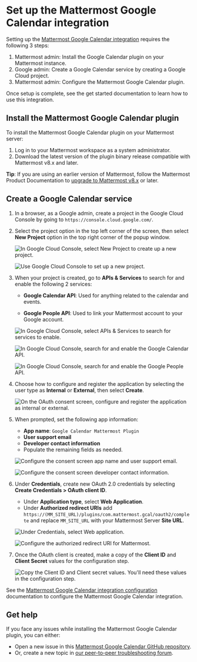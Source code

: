 # Set up the Mattermost Google Calendar integration

Setting up the [Mattermost Google Calendar integration](about.md) requires the following 3 steps:

1. Mattermost admin: Install the Google Calendar plugin on your Mattermost instance.
2. Google admin: Create a Google Calendar service by creating a Google Cloud project.
3. Mattermost admin: Configure the Mattermost Google Calendar plugin.

Once setup is complete, see the get started documentation to learn how to use this integration.

## Install the Mattermost Google Calendar plugin

To install the Mattermost Google Calendar plugin on your Mattermost server:

1. Log in to your Mattermost workspace as a system administrator.
2. Download the latest version of the plugin binary release compatible with Mattermost v8.x and later.

**Tip**: If you are using an earlier version of Mattermost, follow the Mattermost Product Documentation to [upgrade to Mattermost v8.x](https://docs.mattermost.com/upgrade/upgrading-mattermost-server.html) or later.

## Create a Google Calendar service

1. In a browser, as a Google admin, create a project in the Google Cloud Console by going to `https://console.cloud.google.com/`.
2. Select the project option in the top left corner of the screen, then select **New Project** option in the top right corner of the popup window.

    ![In Google Cloud Console, select New Project to create up a new project.](google-cloud-console-create-project.png)

    ![Use Google Cloud Console to set up a new project.](google-cloud-console-new-project.png)

3. When your project is created, go to **APIs & Services** to search for and enable the following 2 services:

    - **Google Calendar API**: Used for anything related to the calendar and events.

    - **Google People API**: Used to link your Mattermost account to your Google account.

    ![In Google Cloud Console, select APIs & Services to search for services to enable.](google-cloud-console-apis.png)

    ![In Google Cloud Console, search for and enable the Google Calendar API.](enable-google-cloud-console-google-calendar-api.png)

    ![In Google Cloud Console, search for and enable the Google People API.](enable-google-cloud-console-google-people-api.png)

4. Choose how to configure and register the application by selecting the user type as **Internal** or **External**, then select **Create**.

    ![On the OAuth consent screen, configure and register the application as internal or external.](google-cloud-console-OAuth-consent-screen.png)

5. When prompted, set the following app information:
 
    - **App name**: `Google Calendar Mattermost Plugin`
    - **User support email** 
    - **Developer contact information**
    - Populate the remaining fields as needed.

    ![Configure the consent screen app name and user support email.](google-cloud-console-app-information.png)

    ![Configure the consent screen developer contact information.](google-cloud-console-developer-contact-information.png)

6. Under **Credentials**, create new OAuth 2.0 credentials by selecting **Create Credentials > OAuth client ID**.

    - Under **Application type**, select **Web Application**.
    - Under **Authorized redirect URIs** add `https://(MM_SITE_URL)/plugins/com.mattermost.gcal/oauth2/complete` and replace `MM_SITE_URL` with your Mattermost Server **Site URL**.

    ![Under Credentials, select Web application.](google-cloud-console-web-application.png)

    ![Configure the authorized redirect URI for Mattermost.](google-cloud-console-authorized-redirect-uris.png)

7. Once the OAuth client is created, make a copy of the **Client ID** and **Client Secret** values for the configuration step.

    ![Copy the Client ID and Client secret values. You'll need these values in the configuration step.](google-cloud-console-OAuth-client-created.png)

See the [Mattermost Google Calendar integration configuration](configuration.md) documentation to configure the Mattermost Google Calendar integration.

## Get help

If you face any issues while installing the Mattermost Google Calendar plugin, you can either:

- Open a new issue in this [Mattermost Google Calendar GitHub repository](https://github.com/mattermost/mattermost-plugin-google-calendar/issues/new).
- Or, create a new topic in [our peer-to-peer troubleshooting forum](https://forum.mattermost.com/c/trouble-shoot/16).
